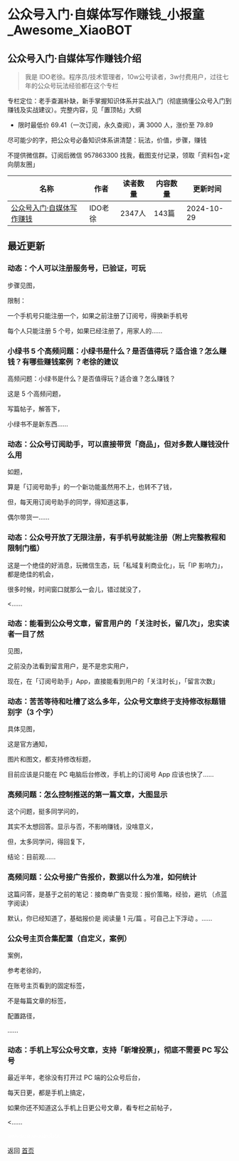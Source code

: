 # 公众号入门·自媒体写作赚钱_小报童_Awesome_XiaoBOT

## 公众号入门·自媒体写作赚钱介绍
> 我是 IDO老徐。程序员/技术管理者，10w公号读者，3w付费用户，过往七年的公众号玩法经验都在这个专栏    
    
专栏定位：老手查漏补缺，新手掌握知识体系并实战入门（彻底搞懂公众号入门到赚钱及实战建议）。完整内容，见「置顶帖」大纲    
    
* 限时最低价 69.41（一次订阅，永久查阅），满 3000 人，涨价至 79.89    
    
尽可能少的字，把公众号必备知识体系讲清楚：玩法，价值，步骤，赚钱    
    
不提供微信群。订阅后微信 957863300 找我，截图支付记录，领取「资料包+定向朋友圈」  
  


|名称|作者|读者数量|内容数量|更新时间|
|---|---|---|---|---|
|[公众号入门·自媒体写作赚钱](https://xiaobot.net/p/idoxu?refer=0b133df9-27dc-423b-8101-639049001c13)|IDO老徐|2347人|143篇|2024-10-29|

## 最近更新
### 动态：个人可以注册服务号，已验证，可玩

步骤见图，

限制：

一个手机号只能注册一个，如果之前注册了订阅号，得换新手机号

每个人只能注册 5 个号，如果已经注册了，用家人的......

### 小绿书 5 个高频问题：小绿书是什么？是否值得玩？适合谁？怎么赚钱？有哪些赚钱案例 ？老徐的建议

高频问题：小绿书是什么？是否值得玩？适合谁？怎么赚钱？

这是 5 个高频问题，

写篇帖子，解答下，

小绿书不是新东西......

### 动态：公众号订阅助手，可以直接带货「商品」，但对多数人赚钱没什么用

如题，

算是「订阅号助手」的一个新功能虽然用不上，也转不了钱，

但，每天用订阅号助手的同学，得知道这事，

偶尔带货一......

### 动态：公众号开放了无限注册，有手机号就能注册（附上完整教程和限制门槛）

这是一个绝佳的好消息，玩微信生态，玩「私域复利商业化」，玩「IP 影响力」，都是绝佳的机会，

很多时候，时间窗口就那么一会儿，错过就没了，

<......

### 动态：能看到公众号文章，留言用户的「关注时长，留几次」，忠实读者一目了然

见图，

之前没办法看到留言用户，是不是忠实用户，

现在，在「订阅号助手」App，直接能看到用户的「关注时长」，「留言次数」

### 动态：苦苦等待和吐槽了这么多年，公众号文章终于支持修改标题错别字（3 个字）

具体见图，

这是官方通知，

图片和图文，都支持修改标题，

目前应该是只能在 PC 电脑后台修改，手机上的订阅号 App 应该也快了......

### 高频问题：怎么控制推送的第一篇文章，大图显示

这个问题，挺多同学问的，

其实不太想回答。显示与否，不影响赚钱，没啥意义，

但，太多同学问，得回复下，

结论：目前观......

### 高频问题：公众号接广告报价，数据以什么为准，如何统计

这篇问答，是基于之前的笔记：接商单广告变现：报价策略，经验，避坑 （点蓝字阅读）

默认，你已经知道了，基础报价是 阅读量 1 元/篇 。可自己上下浮动 。......

### 公众号主页合集配置（自定义，案例）

案例，

参考老徐的，

在账号主页看到的固定标签，

不是每篇文章的标签，

配置路径，

......

### 动态：手机上写公众号文章，支持「新增投票」，彻底不需要 PC 写公号

最近半年，老徐没有打开过 PC 端的公众号后台，

每天日更，都是手机上搞定，

如果你还不知道这么手机上日更公号文章，看专栏之前帖子，

<......


<a href="https://github.com/Reno9527/awesome-xiaobot" style="color: white; text-decoration: none;">awesome-xiaobot</a>

返回 [首页](../README.md)
